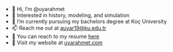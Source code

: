 - 👋 Hi, I’m @uyarahmet
- 👀 Interested in history, modeling, and simulation
- 🌱 I’m currently pursuing my bachelors degree at Koç University
- 📫 Reach me out at auyar19@ku.edu.tr
- :bookmark_tabs: You can reach to my resume [here](https://user-images.githubusercontent.com/85699024/122618992-6cc02600-d05d-11eb-93fb-f92b659574c4.png)
- 🧾 Visit my website at [uyarahmet.com](https://uyarahmet.com)
